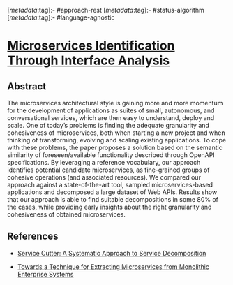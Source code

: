 <!-- deno-fmt-ignore-start -->

[_metadata_:tag]:- #approach-rest
[_metadata_:tag]:- #status-algorithm
[_metadata_:tag]:- #language-agnostic

<!-- deno-fmt-ignore-end -->

# [Microservices Identification Through Interface Analysis](https://doi.org/10.1007/978-3-319-67262-5_2)

## Abstract

The microservices architectural style is gaining more and more momentum for the
development of applications as suites of small, autonomous, and conversational
services, which are then easy to understand, deploy and scale. One of today’s
problems is finding the adequate granularity and cohesiveness of microservices,
both when starting a new project and when thinking of transforming, evolving and
scaling existing applications. To cope with these problems, the paper proposes a
solution based on the semantic similarity of foreseen/available functionality
described through OpenAPI specifications. By leveraging a reference vocabulary,
our approach identifies potential candidate microservices, as fine-grained
groups of cohesive operations (and associated resources). We compared our
approach against a state-of-the-art tool, sampled microservices-based
applications and decomposed a large dataset of Web APIs. Results show that our
approach is able to find suitable decompositions in some 80% of the cases, while
providing early insights about the right granularity and cohesiveness of
obtained microservices.

## References

- [Service Cutter: A Systematic Approach to Service Decomposition](./service-cutter-a-systematic-approach-to-service-decomposition.md)

- [Towards a Technique for Extracting Microservices from Monolithic Enterprise Systems](./towards-a-technique-for-extracting-microservices-from-monolithic-enterprise-systems.md)
